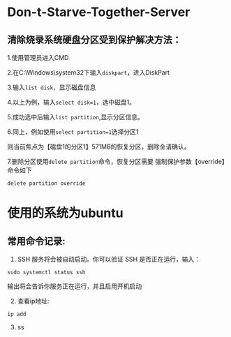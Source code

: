 # Don-t-Starve-Together-Server
## 清除烧录系统硬盘分区受到保护解决方法：  

1.使用管理员进入CMD

2.在C:\Windows\system32下输入```diskpart```，进入DiskPart  

3.输入```list disk```，显示磁盘信息

4.以上为例，输入```select disk=1```，选中磁盘1。

5.成功选中后输入```list partition```,显示分区信息。  

6.同上，例如使用```select partition=1```选择分区1  

则当前焦点为【磁盘1的分区1】571MB的恢复分区，删除全请确认。  

7.删除分区使用```delete partition```命令，恢复分区需要 强制保护参数【override】命令如下  

```delete partition override```
# 使用的系统为ubuntu  
## 常用命令记录:  
1. SSH 服务将会被自动启动。你可以验证 SSH 是否正在运行，输入：  

```
sudo systemctl status ssh
```

输出将会告诉你服务正在运行，并且启用开机启动  

2. 查看ip地址:
```
ip add
```
3. ss
